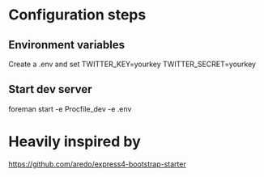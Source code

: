 # Configuration steps

## Environment variables

Create a .env and set
TWITTER_KEY=yourkey
TWITTER_SECRET=yourkey

## Start dev server

 foreman start -e Procfile_dev -e .env

# Heavily inspired by

https://github.com/aredo/express4-bootstrap-starter

